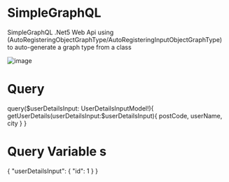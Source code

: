 # SimpleGraphQL
SimpleGraphQL .Net5 Web Api  using  (AutoRegisteringObjectGraphType/AutoRegisteringInputObjectGraphType) to auto-generate a graph type from a class


![image](https://user-images.githubusercontent.com/11384742/145705794-213e0730-0d4c-4ab3-896f-39e0ada66a9b.png)


# Query 

query($userDetailsInput: UserDetailsInputModel!){
  getUserDetails(userDetailsInput:$userDetailsInput){
    postCode,
    userName,
    city
  }
}


# Query Variable s

{
  "userDetailsInput": {
    "id": 1
  }
}

